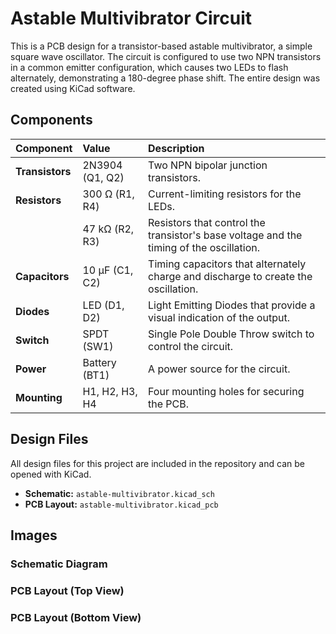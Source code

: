 # Astable Multivibrator Circuit

This is a PCB design for a transistor-based astable multivibrator, a simple square wave oscillator. The circuit is configured to use two NPN transistors in a common emitter configuration, which causes two LEDs to flash alternately, demonstrating a 180-degree phase shift. The entire design was created using KiCad software.

## Components

| Component | Value | Description |
| :--- | :--- | :--- |
| **Transistors** | 2N3904 (Q1, Q2) | Two NPN bipolar junction transistors. |
| **Resistors** | 300 Ω (R1, R4) | Current-limiting resistors for the LEDs. |
| | 47 kΩ (R2, R3) | Resistors that control the transistor's base voltage and the timing of the oscillation. |
| **Capacitors** | 10 µF (C1, C2) | Timing capacitors that alternately charge and discharge to create the oscillation. |
| **Diodes** | LED (D1, D2) | Light Emitting Diodes that provide a visual indication of the output. |
| **Switch** | SPDT (SW1) | Single Pole Double Throw switch to control the circuit. |
| **Power** | Battery (BT1) | A power source for the circuit. |
| **Mounting** | H1, H2, H3, H4 | Four mounting holes for securing the PCB. |

## Design Files

All design files for this project are included in the repository and can be opened with KiCad.

* **Schematic:** `astable-multivibrator.kicad_sch`
* **PCB Layout:** `astable-multivibrator.kicad_pcb`

## Images

### Schematic Diagram
### PCB Layout (Top View)
### PCB Layout (Bottom View)
